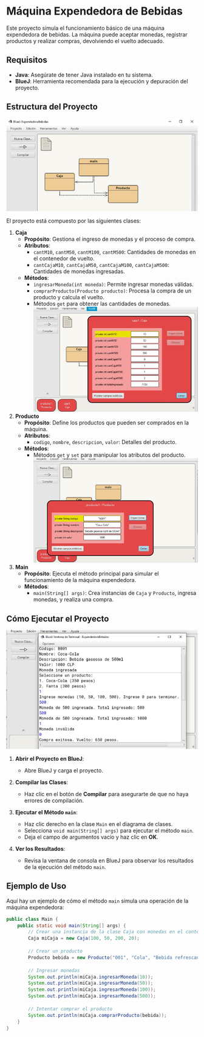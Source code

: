 # Máquina Expendedora de Bebidas

Este proyecto simula el funcionamiento básico de una máquina expendedora de bebidas. La máquina puede aceptar monedas, registrar productos y realizar compras, devolviendo el vuelto adecuado.

## Requisitos

- **Java**: Asegúrate de tener Java instalado en tu sistema.
- **BlueJ**: Herramienta recomendada para la ejecución y depuración del proyecto.

## Estructura del Proyecto

![Diagrama de Clases](0.jpg)

El proyecto está compuesto por las siguientes clases:

1. **Caja**
   - **Propósito**: Gestiona el ingreso de monedas y el proceso de compra.
   - **Atributos**:
     - `cantM10`, `cantM50`, `cantM100`, `cantM500`: Cantidades de monedas en el contenedor de vuelto.
     - `cantCajaM10`, `cantCajaM50`, `cantCajaM100`, `cantCajaM500`: Cantidades de monedas ingresadas.
   - **Métodos**:
     - `ingresarMoneda(int moneda)`: Permite ingresar monedas válidas.
     - `comprarProducto(Producto producto)`: Procesa la compra de un producto y calcula el vuelto.
     - Métodos `get` para obtener las cantidades de monedas.
![Diagrama de Clases](2.jpg)
2. **Producto**
   - **Propósito**: Define los productos que pueden ser comprados en la máquina.
   - **Atributos**:
     - `codigo`, `nombre`, `descripcion`, `valor`: Detalles del producto.
   - **Métodos**:
     - Métodos `get` y `set` para manipular los atributos del producto.
![Diagrama de Clases](1.jpg)
3. **Main**
   - **Propósito**: Ejecuta el método principal para simular el funcionamiento de la máquina expendedora.
   - **Métodos**:
     - `main(String[] args)`: Crea instancias de `Caja` y `Producto`, ingresa monedas, y realiza una compra.

## Cómo Ejecutar el Proyecto

![Ejemplo de BlueJ](3.jpg)

1. **Abrir el Proyecto en BlueJ**:
   - Abre BlueJ y carga el proyecto.

2. **Compilar las Clases**:
   - Haz clic en el botón de **Compilar** para asegurarte de que no haya errores de compilación.

3. **Ejecutar el Método `main`**:
   - Haz clic derecho en la clase `Main` en el diagrama de clases.
   - Selecciona `void main(String[] args)` para ejecutar el método `main`.
   - Deja el campo de argumentos vacío y haz clic en **OK**.

4. **Ver los Resultados**:
   - Revisa la ventana de consola en BlueJ para observar los resultados de la ejecución del método `main`.

## Ejemplo de Uso

Aquí hay un ejemplo de cómo el método `main` simula una operación de la máquina expendedora:

```java
public class Main {
    public static void main(String[] args) {
        // Crear una instancia de la clase Caja con monedas en el contenedor de vuelto
        Caja miCaja = new Caja(100, 50, 200, 20);

        // Crear un producto
        Producto bebida = new Producto("001", "Cola", "Bebida refrescante", 150);

        // Ingresar monedas
        System.out.println(miCaja.ingresarMoneda(10));
        System.out.println(miCaja.ingresarMoneda(50));
        System.out.println(miCaja.ingresarMoneda(100));
        System.out.println(miCaja.ingresarMoneda(500));

        // Intentar comprar el producto
        System.out.println(miCaja.comprarProducto(bebida));
    }
}
